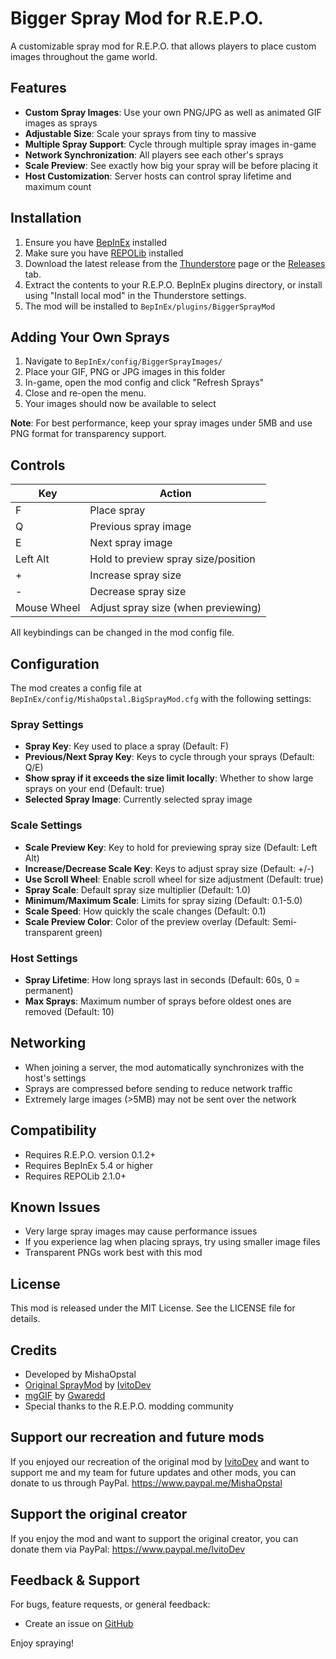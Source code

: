 # Bigger Spray Mod for R.E.P.O.

A customizable spray mod for R.E.P.O. that allows players to place custom images throughout the game world.

## Features

- **Custom Spray Images**: Use your own PNG/JPG as well as animated GIF images as sprays
- **Adjustable Size**: Scale your sprays from tiny to massive
- **Multiple Spray Support**: Cycle through multiple spray images in-game
- **Network Synchronization**: All players see each other's sprays
- **Scale Preview**: See exactly how big your spray will be before placing it
- **Host Customization**: Server hosts can control spray lifetime and maximum count

## Installation

1. Ensure you have [BepInEx](https://thunderstore.io/c/repo/p/BepInEx/BepInExPack/) installed
2. Make sure you have [REPOLib](https://thunderstore.io/c/repo/p/Zehs/REPOLib/) installed
3. Download the latest release from the [Thunderstore](https://thunderstore.io/c/repo/p/OnTheLink/BiggerSprayMod/) page or the [Releases](https://github.com/OnTheLink/BiggerSprayMod/releases/tag/Stable) tab.
4. Extract the contents to your R.E.P.O. BepInEx plugins directory, or install using "Install local mod" in the Thunderstore settings.
5. The mod will be installed to `BepInEx/plugins/BiggerSprayMod`

## Adding Your Own Sprays

1. Navigate to `BepInEx/config/BiggerSprayImages/`
2. Place your GIF, PNG or JPG images in this folder
3. In-game, open the mod config and click "Refresh Sprays"
4. Close and re-open the menu.
5. Your images should now be available to select

**Note**: For best performance, keep your spray images under 5MB and use PNG format for transparency support.

## Controls

| Key               | Action                                |
|-------------------|---------------------------------------|
| F                 | Place spray                           |
| Q                 | Previous spray image                  |
| E                 | Next spray image                      |
| Left Alt          | Hold to preview spray size/position   |
| +                 | Increase spray size                   |
| -                 | Decrease spray size                   |
| Mouse Wheel       | Adjust spray size (when previewing)   |

All keybindings can be changed in the mod config file.

## Configuration

The mod creates a config file at `BepInEx/config/MishaOpstal.BigSprayMod.cfg` with the following settings:

### Spray Settings
- **Spray Key**: Key used to place a spray (Default: F)
- **Previous/Next Spray Key**: Keys to cycle through your sprays (Default: Q/E)
- **Show spray if it exceeds the size limit locally**: Whether to show large sprays on your end (Default: true)
- **Selected Spray Image**: Currently selected spray image

### Scale Settings
- **Scale Preview Key**: Key to hold for previewing spray size (Default: Left Alt)
- **Increase/Decrease Scale Key**: Keys to adjust spray size (Default: +/-)
- **Use Scroll Wheel**: Enable scroll wheel for size adjustment (Default: true)
- **Spray Scale**: Default spray size multiplier (Default: 1.0)
- **Minimum/Maximum Scale**: Limits for spray sizing (Default: 0.1-5.0)
- **Scale Speed**: How quickly the scale changes (Default: 0.1)
- **Scale Preview Color**: Color of the preview overlay (Default: Semi-transparent green)

### Host Settings
- **Spray Lifetime**: How long sprays last in seconds (Default: 60s, 0 = permanent)
- **Max Sprays**: Maximum number of sprays before oldest ones are removed (Default: 10)

## Networking

- When joining a server, the mod automatically synchronizes with the host's settings
- Sprays are compressed before sending to reduce network traffic
- Extremely large images (>5MB) may not be sent over the network

## Compatibility

- Requires R.E.P.O. version 0.1.2+
- Requires BepInEx 5.4 or higher
- Requires REPOLib 2.1.0+

## Known Issues

- Very large spray images may cause performance issues
- If you experience lag when placing sprays, try using smaller image files
- Transparent PNGs work best with this mod

## License

This mod is released under the MIT License. See the LICENSE file for details.

## Credits

- Developed by MishaOpstal
- [Original SprayMod](https://thunderstore.io/c/repo/p/IvitoDev/SprayMod/) by [IvitoDev](https://thunderstore.io/c/repo/p/IvitoDev/SprayMod)
- [mgGIF](https://github.com/gwaredd/mgGif) by [Gwaredd](https://github.com/gwaredd)
- Special thanks to the R.E.P.O. modding community

## Support our recreation and future mods

If you enjoyed our recreation of the original mod by [IvitoDev](https://thunderstore.io/c/repo/p/IvitoDev/SprayMod) and want to support me and my team for future updates and other mods, you can donate to us through PayPal.
https://www.paypal.me/MishaOpstal

## Support the original creator

If you enjoy the mod and want to support the original creator, you can donate them via PayPal:
https://www.paypal.me/IvitoDev

## Feedback & Support

For bugs, feature requests, or general feedback:
- Create an issue on [GitHub](https://github.com/OnTheLink/BiggerSprayMod/issues)

Enjoy spraying!
